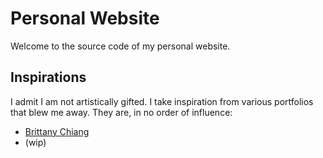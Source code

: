 # Personal Website

Welcome to the source code of my personal website.

## Inspirations
I admit I am not artistically gifted. I take inspiration from various portfolios that blew me away. They are, in no order of influence:
- [Brittany Chiang](https://v4.brittanychiang.com/)
- (wip)

